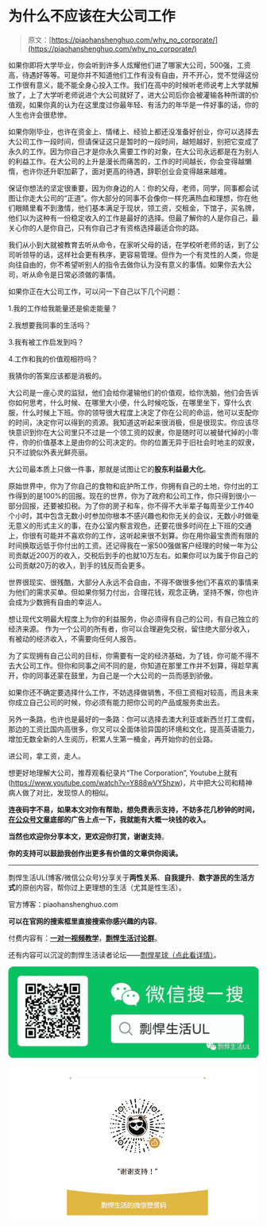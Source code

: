 # 为什么不应该在大公司工作

> 原文：[https://piaohanshenghuo.com/why_no_corporate/](https://piaohanshenghuo.com/why_no_corporate/)

如果你即将大学毕业，你会听到许多人炫耀他们进了哪家大公司，500强，工资高，待遇好等等。可是你并不知道他们工作有没有自由，开不开心，觉不觉得这份工作很有意义，能不能全身心投入工作。我们在高中的时候听老师说考上大学就解放了，上了大学听老师说进个大公司就好了，进大公司后你会被灌输各种所谓的价值观，如果你真的认为在这里度过你最年轻、有活力的年华是一件好事的话，你的人生也许会很悲惨。

如果你刚毕业，也许在资金上、情绪上、经验上都还没准备好创业，你可以选择去大公司工作一段时间，但请保证这只是暂时的一段时间，越短越好，别把它变成了永久的工作。因为你自己才是你永久需要工作的对象，在大公司永远都是在为别人的利益工作。在大公司的上升是漫长而痛苦的，工作的时间越长，你会变得越懒惰，也许你还升职加薪了，面对更高的待遇，辞职创业会变得越来越难。

保证你想法的坚定很重要，因为你身边的人：你的父母，老师，同学，同事都会试图让你走大公司的“正道”。你大部分的同事不会像你一样充满热血和理想，你在他们眼睛里看不到激情，他们基本满足于现状，领工资，交租金，下馆子，买名牌，他们以为这种有一份稳定收入的工作是最好的选择。但最了解你的人是你自己，最关心你的人是你自己，只有你自己才有资格选择最适合你的路。

我们从小到大就被教育去听从命令，在家听父母的话，在学校听老师的话，到了公司听领导的话，这样社会更有秩序，更容易管理。但作为一个有灵性的人类，你是向往自由的，你不希望听别人的指令去做你认为没有意义的事情。如果你去大公司，听从命令是日常必须做的事情。

如果你正在大公司工作，可以问一下自己以下几个问题：

1.我的工作给我能量还是偷走能量？

2.我想要我同事的生活吗？

3.我有被工作启发到吗？

4.工作和我的价值观相符吗？

我猜你的答案应该都是消极的。

大公司是一座心灵的监狱，他们会给你灌输他们的价值观，给你洗脑，他们会告诉你如何思考，什么时候、在哪里大小便，什么时候吃饭，在哪里坐下，穿什么衣服，什么时候上下班。你的领导很大程度上决定了你在公司的命运，他可以支配你的时间，决定你可以得到的资源。我知道这听起来很消极，但是很现实。你应该尽快意识到你在大公司里只不过是一个领工资的奴隶，你是随时可以被替代掉的小零件，你的价值基本上是由你的公司决定的。你的位置无异于旧社会时地主的奴隶，只不过貌似外表光鲜亮丽。

大公司最本质上只做一件事，那就是试图让它的**股东利益最大化**。

原始世界中，你为了你自己的食物和庇护所工作，你拥有自己的土地，你付出的工作得到的是100%的回报。现在的世界，你为了政府和公司工作，你只得到很小一部分回报，还要被扣税。为了你的房子和车，你不得不大半辈子每周至少工作40个小时，其中包含无数小时参加你根本不感兴趣也和你无关的会议，无数小时做毫无意义的形式主义的事，在办公室内察言观色，还要花很多时间在上下班的交通上，你很有可能并不喜欢你的工作，这听起来很不划算。你在用你最宝贵而有限的时间换取远低于你付出的工资。还记得我在一家500强做客户经理的时候一年为公司贡献近200万的收入，交税后到手的也就10万左右。如果你可以为属于你自己的公司贡献20万的收入，到手的钱反而会更多。

世界很现实、很残酷，大部分人永远不会自由，不得不做很多他们不喜欢的事情来为他们的需求买单。但如果你努力付出，合理花钱，观念正确，坚持不懈，你也许会成为少数拥有自由的幸运人。

想让现代文明最大程度上为你的利益服务，你必须得有自己的公司，有自己独立的经济来源。 作为一个公司的所有者，你可以合理避免交税，留住绝大部分收入，有被动的经济收入，不需要向任何人报告。

为了实现拥有自己公司的目标，你需要有一定的经济基础，为了钱，你可能不得不去大公司工作。但你和同事之间不同的是，你知道在那里工作并不划算，得趁早离开，你的同事还蒙在鼓里，为自己是一个大公司的一员而感到骄傲。

如果你还不确定要选择什么工作，不妨选择做销售，不但工资相对较高，而且未来你成立自己公司的时候，你必须有能力把你公司的产品或服务卖出去。

另外一条路，也许也是最好的一条路：你可以选择去澳大利亚或新西兰打工度假，那边的工资比国内高很多，你又可以全面体验异国的环境和文化，提高英语能力，增加无数全新的人生阅历，积累人生第一桶金，再开始你的创业路。

进公司，拿工资，走人。

想更好地理解大公司，推荐观看纪录片“The Corporation”, Youtube上就有(https://www.youtube.com/watch?v=Y888wVY5hzw)，片中把大公司和精神病人做了对比，发现惊人的相似。

**连夜码字不易，如果本文对你有帮助，想免费表示支持，不妨多花几秒钟的时间，[在公众号文章](https://mp.weixin.qq.com/s?__biz=MzIwNjgyMzMzOQ==&mid=2247484835&idx=1&sn=df3412880df74ae6e6eadada92d8235d&chksm=971a8f67a06d0671d5407ce95f334246aaed525179b6425bc756a087e2d99914a211fedc543b&token=474145557&lang=zh_CN#rd)底部的广告上点一下，我就能有大概一块钱的收入。**

**当然也欢迎你分享本文，更欢迎你打赏，谢谢支持**。

**你的支持可以鼓励我创作出更多有价值的文章供你阅读。**

* * *

剽悍生活UL(博客/微信公众号)分享关于**两性关系**、**自我提升**、**数字游民的生活方式**的原创内容，帮你过上更理想的生活（尤其是性生活）。

官方博客：piaohanshenghuo.com

**可以在官网的搜索框里直接搜索你感兴趣的内容**。

付费内容有：[**一对一视频教学**](https://mp.weixin.qq.com/s?__biz=MzU5NDgxNjI2Nw==&mid=2247485005&idx=3&sn=90921756abbf4f2d3df570a34d4412c0&chksm=fe7a3a29c90db33fa3d31a082f139f3b0a13062b3d594469aad53918a4d84fce706e2e29a9d1&scene=21#wechat_redirect)，[**剽悍生活讨论群**](https://mp.weixin.qq.com/s?__biz=MzU5NDgxNjI2Nw==&mid=2247484865&idx=1&sn=77c36b4014d6c1948879043442f768cf&chksm=fe7a39a5c90db0b39ebff280e3b8b406d41d45b546e8bc22c977a3a9a56ff7256d53e8bf5793&scene=21#wechat_redirect)。

还有内容可以沉淀的剽悍生活读者论坛——[剽悍星球（点此看详情）](https://mp.weixin.qq.com/s?__biz=MzU5NDgxNjI2Nw==&mid=2247484958&idx=1&sn=6873fdf5968922b143e9fe93901ed8ce&chksm=fe7a3a7ac90db36ce1a6ba7f337d7d857342c1904c8605480ad2b5050a2eb9b519e36c09be6e&scene=21#wechat_redirect)。

![为什么我认为比特币很有价值](img/316191c97346335b59c3bc6381596e93.png "为什么我认为比特币很有价值")



![](img/48a213915b598d48c51d7cbc5ebeaa6c.png)